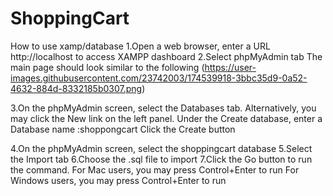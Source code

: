 # ShoppingCart

How to use xamp/database
1.Open a web browser, enter a URL   http://localhost   to access XAMPP dashboard
2.Select  phpMyAdmin  tab
  The main page should look similar to the following
  (https://user-images.githubusercontent.com/23742003/174539918-3bbc35d9-0a52-4632-884d-8332185b0307.png)

3.On the  phpMyAdmin  screen, select the  Databases  tab. Alternatively, you may click the  New  link on the left panel.
  Under the  Create database,  enter a Database name :shoppongcart
  Click the  Create  button
  
4.On the  phpMyAdmin  screen, select the  shoppingcart  database
5.Select the  Import  tab
6.Choose the .sql file to import
7.Click the  Go  button to run the command.
  For Mac users, you may press  Control+Enter  to run
  For Windows users, you may press  Control+Enter  to run
